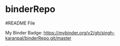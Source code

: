 # binderRepo
#README File

My Binder Badge: https://mybinder.org/v2/gh/singh-karanpal/binderRepo.git/master

